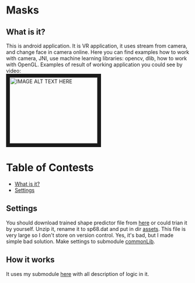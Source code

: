# Masks

## What is it?

This is android application. It is VR application, it uses stream from camera, and change face in camera online. Here you can find examples how to work with camera, JNI, use machine learning libraries: opencv, dlib, how to work with OpenGL. Examples of result of working application you could see by video:<br/>
<a href="http://www.youtube.com/watch?feature=player_embedded&v=tnyJwTl7KT4
" target="_blank"><img src="http://img.youtube.com/vi/tnyJwTl7KT4/0.jpg" 
alt="IMAGE ALT TEXT HERE" width="240" height="180" border="10" /></a>

# Table of Contests

- [What is it?](#what-is-it)
- [Settings](#settings)

## Settings

You should download trained shape predictor file from [here](http://dlib.net/files/shape_predictor_68_face_landmarks.dat.bz2) or could trian it by yourself. Unzip it, rename it to sp68.dat and put in dir [assets](https://github.com/oleg-sta/Masks/tree/master/assets). This file is very large so I don't store on version control. Yes, it's bad, but I made simple bad solution.
Make settings to submodule [commonLib](https://github.com/oleg-sta/commonLibMask).

## How it works

It uses my submodule [here](https://github.com/oleg-sta/commonLibMask) with all description of logic in it.
